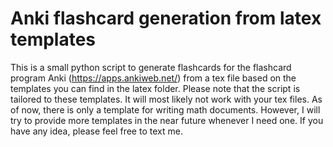# Anki flashcard generation from latex templates

This is a small python script to generate flashcards for the flashcard program Anki (https://apps.ankiweb.net/) from a tex file based on the templates you can find in the latex folder. 
Please note that the script is tailored to these templates. It will most likely not work with your tex files.
As of now, there is only a template for writing math documents. However, I will try to provide more templates in the near future whenever I need one. If you have any idea, please feel free to text me.
